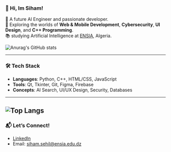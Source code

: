 ### 👋 Hi, Im Siham!


   🤖 A future AI Engineer and passionate developer.<br>
   🧪 Exploring  the worlds of **Web & Mobile Development**, **Cybersecurity**, **UI Design**, and **C++ Programming**.<br>
   📚 studying Artificial Intelligence at [ENSIA](https://www.ensia.edu.dz/), Algeria.<br>

 
 ![Anurag's GitHub stats](https://github-readme-stats.vercel.app/api?username=sihamsehil&show_icons=true&theme=tokyonight)
 
---

### 🛠️ Tech Stack
- **Languages**: Python, C++, HTML/CSS, JavaScript  
- **Tools**: Qt, Tkinter, Git, Figma, Firebase  
- **Concepts**: AI Search, UI/UX Design, Security, Databases
---
![Top Langs](https://github-readme-stats.vercel.app/api/top-langs/?username=sihamsehil&layout=compact)
---

### 📬 Let’s Connect!
- [LinkedIn](https://linkedin.com/in/your-link)
- Email: siham.sehil@ensia.edu.dz

